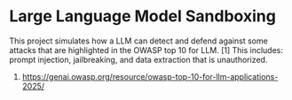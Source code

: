 # Large Language Model Sandboxing
This project simulates how a LLM can detect and defend against some attacks that are highlighted in the OWASP top 10 for LLM. [1] This includes: prompt injection, jailbreaking, and data extraction that is unauthorized. 



1. https://genai.owasp.org/resource/owasp-top-10-for-llm-applications-2025/
